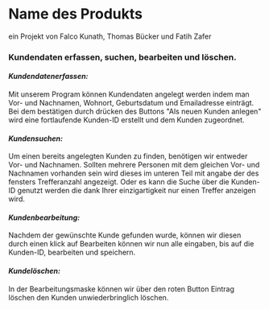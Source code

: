 # Name des Produkts
ein Projekt von Falco Kunath, Thomas Bücker und Fatih Zafer
### Kundendaten erfassen, suchen, bearbeiten und löschen.

#### ***Kundendatenerfassen:***
Mit unserem Program können Kundendaten angelegt werden indem man Vor- und 
Nachnamen, Wohnort, Geburtsdatum und Emailadresse einträgt. Bei dem bestätigen 
durch drücken des Buttons "Als neuen Kunden anlegen" wird eine fortlaufende 
Kunden-ID erstellt und dem Kunden zugeordnet.

#### ***Kundensuchen:***
Um einen bereits angelegten Kunden zu finden, benötigen
wir entweder Vor- und Nachnamen. Sollten mehrere Personen mit dem gleichen 
Vor- und Nachnamen vorhanden sein wird dieses im unteren Teil mit angabe der 
des fensters Trefferanzahl angezeigt. Oder es kann die Suche über die 
Kunden-ID genutzt werden die dank Ihrer einzigartigkeit nur einen Treffer anzeigen 
wird.

#### ***Kundenbearbeitung:***
Nachdem der gewünschte Kunde gefunden wurde, können wir diesen durch einen 
klick auf Bearbeiten können wir nun alle eingaben, bis auf die Kunden-ID, 
bearbeiten und speichern.

#### ***Kundelöschen:***
In der Bearbeitungsmaske können wir über den roten Button Eintrag löschen den 
Kunden unwiederbringlich löschen. 